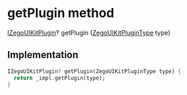 


# getPlugin method








[IZegoUIKitPlugin](../../zego_uikit_prebuilt_live_audio_room/IZegoUIKitPlugin-mixin.md)? getPlugin
([ZegoUIKitPluginType](../../zego_uikit_prebuilt_live_audio_room/ZegoUIKitPluginType.md) type)








## Implementation

```dart
IZegoUIKitPlugin? getPlugin(ZegoUIKitPluginType type) {
  return _impl.getPlugin(type);
}
```








